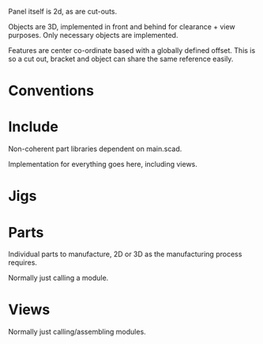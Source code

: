 Panel itself is 2d, as are cut-outs.

Objects are 3D, implemented in front and behind for clearance + view purposes.
Only necessary objects are implemented.

Features are center co-ordinate based with a globally defined offset. This is
so a cut out, bracket and object can share the same reference easily.

# Conventions


# Include

Non-coherent part libraries dependent on main.scad.

Implementation for everything goes here, including views.

# Jigs


# Parts

Individual parts to manufacture, 2D or 3D as the manufacturing process
requires.

Normally just calling a module.

# Views

Normally just calling/assembling modules.
